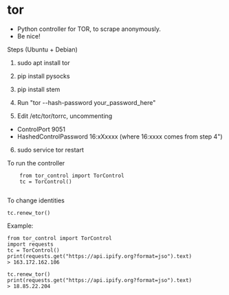 # tor
- Python controller for TOR, to scrape anonymously.
- Be nice!

Steps (Ubuntu + Debian)

1. sudo apt install tor
2. pip install pysocks
3. pip install stem

4. Run "tor --hash-password your_password_here"
5. Edit /etc/tor/torrc, uncommenting 
- ControlPort 9051
- HashedControlPassword 16:xXxxxx (where 16:xxxx comes from step 4")

6. sudo service tor restart


To run the controller
```
    from tor_control import TorControl
    tc = TorControl()
    
```

To change identities
```
tc.renew_tor()
```

Example:
```
from tor_control import TorControl
import requests
tc = TorControl()
print(requests.get("https://api.ipify.org?format=jso").text)
> 163.172.162.106

tc.renew_tor()
print(requests.get("https://api.ipify.org?format=jso").text)
> 18.85.22.204
```
